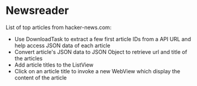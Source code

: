 # Newsreader
List of top articles from hacker-news.com:
- Use DownloadTask to extract a few first article IDs from a API URL and help access JSON data of each article
- Convert article's JSON data to JSON Object to retrieve url and title of the articles
- Add article titles to the ListView
- Click on an article title to invoke a new WebView which display the content of the article
